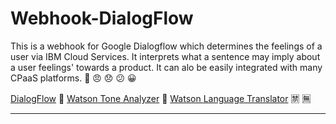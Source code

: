 # Webhook-DialogFlow

This is a webhook for Google Dialogflow which determines the feelings of a user via IBM Cloud Services. It interprets what a sentence may imply about a user feelings' towards a product. It can alo be easily integrated with many CPaaS platforms. :speech_balloon: :angry: :disappointed: :confused: :grinning:

[DialogFlow](https://dialogflow.cloud.google.com/) :speech_balloon:
[Watson Tone Analyzer](https://www.ibm.com/cloud/watson-tone-analyzer) :thought_balloon:
[Watson Language Translator](https://www.ibm.com/cloud/watson-language-translator) :u7981: :u7121:

---
